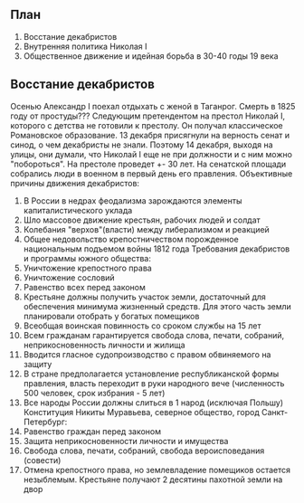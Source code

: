 ## План
1. Восстание декабристов
2. Внутренняя политика Николая I
3. Общественное движение и идейная борьба в 30-40 годы 19 века
## Восстание декабристов 
Осенью Александр I поехал отдыхать с женой в Таганрог. Смерть в 1825 году от простуды??? Следующим претендентом на престол Николай I, которого с детства не готовили к престолу. Он получал классическое Романовское образование. 13 декабря присягнули на верность сенат и синод, о чем декабристы не знали. Поэтому 14 декабря, выходя на улицы, они думали, что Николай I еще не при должности и с ним можно "побороться". На престоле проведет +- 30 лет. На сенатской площади собрались люди в военном в первый день его правления.
Объективные причины движения декабристов:
1. В России в недрах феодализма зарождаются элементы капиталистического уклада
2. Шло массовое движение крестьян, рабочих людей и солдат
3. Колебания "верхов"(власти) между либерализмом и реакцией
4. Общее недовольство крепостничеством порожденное национальным подъемом войны 1812 года
Требования декабристов и программы южного общества:
1. Уничтожение крепостного права
2. Уничтожение сословий
3. Равенство всех перед законом
4. Крестьяне должны получить участок земли, достаточный для обеспечения минимума жизненный средств. Для этого часть земли планировали отобрать у богатых помещиков
5. Всеобщая воинская повинность со сроком службы на 15 лет
6. Всем гражданам гарантируется свобода слова, печати, собраний, неприкосновенность личности и жилища
7. Вводится гласное судопроизводство с правом обвиняемого на защиту
8. В стране предполагается установление республиканской формы правления, власть переходит в руки народного вече (численность 500 человек, срок избрания - 5 лет)
9. Все народы России должны слиться в 1 народ (исключая Польшу)
Конституция Никиты Муравьева, северное общество, город Санкт-Петербург:
1. Равенство граждан перед законом
2. Защита неприкосновенности личности и имущества
3. Свобода слова, печати, собраний, свобода вероисповедания (совести)
4. Отмена крепостного права, но землевладение помещиков остается незыблемым. Крестьяне получают 2 десятины пахотной земли на двор